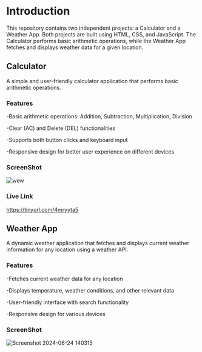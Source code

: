 # Introduction

This repository contains two independent projects: a Calculator and a Weather App. Both projects are built using HTML, CSS, and JavaScript. The Calculator performs basic arithmetic operations, while the Weather App fetches and displays weather data for a given location.

## Calculator
A simple and user-friendly calculator application that performs basic arithmetic operations.

### Features
  -Basic arithmetic operations: Addition, Subtraction, Multiplication, Division
  
  -Clear (AC) and Delete (DEL) functionalities
  
  -Supports both button clicks and keyboard input
  
  -Responsive design for better user experience on different devices

  ### ScreenShot

  ![wew](https://github.com/Suman-2003/Javascript/assets/155362476/7d683c8b-992f-450a-878b-9b6922791f30)

  ### Live Link

  https://tinyurl.com/4mryyta5


  ## Weather App

  A dynamic weather application that fetches and displays current weather information for any location using a weather API.

### Features
-Fetches current weather data for any location

-Displays temperature, weather conditions, and other relevant data

-User-friendly interface with search functionality

-Responsive design for various devices

### ScreenShot

![Screenshot 2024-06-24 140315](https://github.com/Suman-2003/Javascript/assets/155362476/ad2b7bbf-54ea-4f43-b966-a00914489833)

